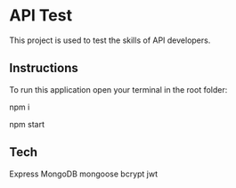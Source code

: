 # API Test

This project is used to test the skills of API developers.

## Instructions

To run this application open your terminal in the root folder:

npm i

npm start

## Tech

Express
MongoDB
mongoose
bcrypt
jwt

